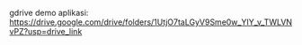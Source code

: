 gdrive demo aplikasi:
https://drive.google.com/drive/folders/1UtjO7taLGyV9Sme0w_YIY_v_TWLVNvPZ?usp=drive_link
